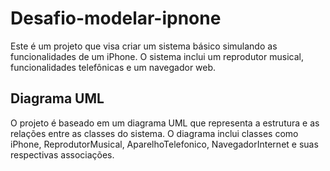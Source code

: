 # Desafio-modelar-ipnone

Este é um projeto que visa criar um sistema básico simulando as funcionalidades de um iPhone. O sistema inclui um reprodutor musical, funcionalidades telefônicas e um navegador web.

## Diagrama UML
O projeto é baseado em um diagrama UML que representa a estrutura e as relações entre as classes do sistema. O diagrama inclui classes como iPhone, ReprodutorMusical, AparelhoTelefonico, NavegadorInternet e suas respectivas associações.

